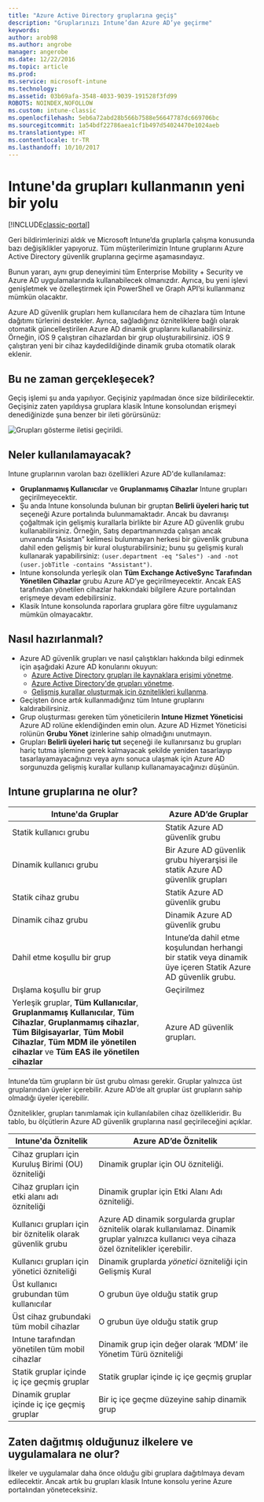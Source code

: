 ```yaml
---
title: "Azure Active Directory gruplarına geçiş"
description: "Gruplarınızı Intune’dan Azure AD’ye geçirme"
keywords: 
author: arob98
ms.author: angrobe
manager: angerobe
ms.date: 12/22/2016
ms.topic: article
ms.prod: 
ms.service: microsoft-intune
ms.technology: 
ms.assetid: 03b69afa-3548-4033-9039-191528f3fd99
ROBOTS: NOINDEX,NOFOLLOW
ms.custom: intune-classic
ms.openlocfilehash: 5eb6a72abd28b566b7588e56647787dc669706bc
ms.sourcegitcommit: 1a54bdf22786aea1cf1b497d54024470e1024aeb
ms.translationtype: HT
ms.contentlocale: tr-TR
ms.lasthandoff: 10/10/2017
---
```

# <a name="a-new-way-of-using-groups-in-intune"></a>Intune'da grupları kullanmanın yeni bir yolu

[!INCLUDE[classic-portal](../includes/classic-portal.md)]

Geri bildirimlerinizi aldık ve Microsoft Intune’da gruplarla çalışma konusunda bazı değişiklikler yapıyoruz.
Tüm müşterilerimizin Intune gruplarını Azure Active Directory güvenlik gruplarına geçirme aşamasındayız.

Bunun yararı, aynı grup deneyimini tüm Enterprise Mobility + Security ve Azure AD uygulamalarında kullanabilecek olmanızdır. Ayrıca, bu yeni işlevi genişletmek ve özelleştirmek için PowerShell ve Graph API’si kullanmanız mümkün olacaktır.

Azure AD güvenlik grupları hem kullanıcılara hem de cihazlara tüm Intune dağıtımı türlerini destekler. Ayrıca, sağladığınız özniteliklere bağlı olarak otomatik güncelleştirilen Azure AD dinamik gruplarını kullanabilirsiniz. Örneğin, iOS 9 çalıştıran cihazlardan bir grup oluşturabilirsiniz. iOS 9 çalıştıran yeni bir cihaz kaydedildiğinde dinamik gruba otomatik olarak eklenir.

## <a name="when-is-this-happening"></a>Bu ne zaman gerçekleşecek?

Geçiş işlemi şu anda yapılıyor. Geçişiniz yapılmadan önce size bildirilecektir.
Geçişiniz zaten yapıldıysa gruplara klasik Intune konsolundan erişmeyi denediğinizde şuna benzer bir ileti görürsünüz:

![Grupları gösterme iletisi geçirildi.](http://i.imgur.com/72KRaXj.png)

## <a name="what-wont-be-available"></a>Neler kullanılamayacak?

Intune gruplarının varolan bazı özellikleri Azure AD'de kullanılamaz:

- **Gruplanmamış Kullanıcılar** ve **Gruplanmamış Cihazlar** Intune grupları geçirilmeyecektir.
- Şu anda Intune konsolunda bulunan bir gruptan **Belirli üyeleri hariç tut** seçeneği Azure portalında bulunmamaktadır. Ancak bu davranışı çoğaltmak için gelişmiş kurallarla birlikte bir Azure AD güvenlik grubu kullanabilirsiniz. Örneğin, Satış departmanınızda çalışan ancak unvanında “Asistan” kelimesi bulunmayan herkesi bir güvenlik grubuna dahil eden gelişmiş bir kural oluşturabilirsiniz; bunu şu gelişmiş kuralı kullanarak yapabilirsiniz: `(user.department -eq "Sales") -and -not (user.jobTitle -contains "Assistant")`.
- Intune konsolunda yerleşik olan **Tüm Exchange ActiveSync Tarafından Yönetilen Cihazlar** grubu Azure AD’ye geçirilmeyecektir. Ancak EAS tarafından yönetilen cihazlar hakkındaki bilgilere Azure portalından erişmeye devam edebilirsiniz.
- Klasik Intune konsolunda raporlara gruplara göre filtre uygulamanız mümkün olmayacaktır.
<!--- - Custom group targeting of notification rules will not be available. ROB I took this out as I couldn't replicate the behavior. --->

## <a name="how-to-get-ready"></a>Nasıl hazırlanmalı?

- Azure AD güvenlik grupları ve nasıl çalıştıkları hakkında bilgi edinmek için aşağıdaki Azure AD konularını okuyun:
    -  [Azure Active Directory grupları ile kaynaklara erişimi yönetme](https://azure.microsoft.com/documentation/articles/active-directory-manage-groups/).
    -  [Azure Active Directory'de grupları yönetme](https://azure.microsoft.com/documentation/articles/active-directory-accessmanagement-manage-groups/).
    -  [Gelişmiş kurallar oluşturmak için öznitelikleri kullanma](https://azure.microsoft.com/documentation/articles/active-directory-accessmanagement-groups-with-advanced-rules/).
- Geçişten önce artık kullanmadığınız tüm Intune gruplarını kaldırabilirsiniz.
-  Grup oluşturması gereken tüm yöneticilerin **Intune Hizmet Yöneticisi** Azure AD rolüne eklendiğinden emin olun. Azure AD Hizmet Yöneticisi rolünün **Grubu Yönet** izinlerine sahip olmadığını unutmayın.
-  Grupları **Belirli üyeleri hariç tut** seçeneği ile kullanırsanız bu grupları hariç tutma işlemine gerek kalmayacak şekilde yeniden tasarlayıp tasarlayamayacağınızı veya aynı sonuca ulaşmak için Azure AD sorgunuzda gelişmiş kurallar kullanıp kullanamayacağınızı düşünün.


## <a name="what-happens-to-intune-groups"></a>Intune gruplarına ne olur?

| Intune'da Gruplar|Azure AD’de Gruplar|
|-----------------------------------------------------------------------|-------------------------------------------------------------|
|Statik kullanıcı grubu|Statik Azure AD güvenlik grubu|
|Dinamik kullanıcı grubu|Bir Azure AD güvenlik grubu hiyerarşisi ile statik Azure AD güvenlik grupları|
|Statik cihaz grubu|Statik Azure AD güvenlik grubu|
|Dinamik cihaz grubu|Dinamik Azure AD güvenlik grubu|
|Dahil etme koşullu bir grup|Intune’da dahil etme koşulundan herhangi bir statik veya dinamik üye içeren Statik Azure AD güvenlik grubu.|
|Dışlama koşullu bir grup|Geçirilmez|
|Yerleşik gruplar, **Tüm Kullanıcılar**, **Gruplanmamış Kullanıcılar**, **Tüm Cihazlar**, **Gruplanmamış cihazlar**, **Tüm Bilgisayarlar**, **Tüm Mobil Cihazlar**, **Tüm MDM ile yönetilen cihazlar** ve **Tüm EAS ile yönetilen cihazlar**|Azure AD güvenlik grupları.|

Intune’da tüm grupların bir üst grubu olması gerekir. Gruplar yalnızca üst gruplarından üyeler içerebilir. Azure AD’de alt gruplar üst grupların sahip olmadığı üyeler içerebilir.

Öznitelikler, grupları tanımlamak için kullanılabilen cihaz özellikleridir. Bu tablo, bu ölçütlerin Azure AD güvenlik gruplarına nasıl geçirileceğini açıklar.

| Intune'da Öznitelik|Azure AD’de Öznitelik|
|-----------------------------------------------------------------------|-------------------------------------------------------------|
|Cihaz grupları için Kuruluş Birimi (OU) özniteliği|Dinamik gruplar için OU özniteliği.|
|Cihaz grupları için etki alanı adı özniteliği|Dinamik gruplar için Etki Alanı Adı özniteliği.|
|Kullanıcı grupları için bir öznitelik olarak güvenlik grubu|Azure AD dinamik sorgularda gruplar öznitelik olarak kullanılamaz. Dinamik gruplar yalnızca kullanıcı veya cihaza özel öznitelikler içerebilir.|
|Kullanıcı grupları için yönetici özniteliği|Dinamik gruplarda *yönetici* özniteliği için Gelişmiş Kural|
|Üst kullanıcı grubundan tüm kullanıcılar|O grubun üye olduğu statik grup|
|Üst cihaz grubundaki tüm mobil cihazlar|O grubun üye olduğu statik grup|
|Intune tarafından yönetilen tüm mobil cihazlar|Dinamik grup için değer olarak ‘MDM’ ile Yönetim Türü özniteliği|
|Statik gruplar içinde iç içe geçmiş gruplar |Statik gruplar içinde iç içe geçmiş gruplar|
|Dinamik gruplar içinde iç içe geçmiş gruplar|Bir iç içe geçme düzeyine sahip dinamik grup|

## <a name="what-happens-to-policies-and-apps-youve-already-deployed"></a>Zaten dağıtmış olduğunuz ilkelere ve uygulamalara ne olur?

İlkeler ve uygulamalar daha önce olduğu gibi gruplara dağıtılmaya devam edilecektir. Ancak artık bu grupları klasik Intune konsolu yerine Azure portalından yöneteceksiniz.
 
